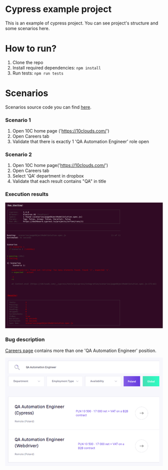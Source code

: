 
# Cypress example project
This is an example of cypress project. You can see project's structure and some scenarios here.

# How to run?

 1. Clone the repo
 2. Install required dependencies: `npm install`
 3. Run tests: `npm run tests`

# Scenarios
Scenarios source code you can find [here](https://github.com/DmytroCh/cypress-example/tree/main/cypress/integration/scenarios).

### Scenario 1
1. Open 10C home page ('https://10clouds.com/')
2. Open Careers tab
3. Validate that there is exactly 1 'QA Automation Engineer' role open

### Scenario 2
1. Open 10C home page('https://10clouds.com/')
2. Open Careers tab
3. Select 'QA' department in dropbox
4. Validate that each result contains "QA" in title

### Execution results
![Execution results](https://github.com/DmytroCh/cypress-example/blob/main/cypress/images/run_result.png)

### Bug description
[Careers page](https://10clouds.com/careers/) contains more than one 'QA Automation Engineer' position.

![Issue](https://github.com/DmytroCh/cypress-example/blob/main/cypress/images/bug.png)
